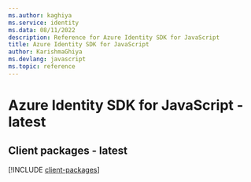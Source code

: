 ```yaml
---
ms.author: kaghiya
ms.service: identity
ms.data: 08/11/2022
description: Reference for Azure Identity SDK for JavaScript
title: Azure Identity SDK for JavaScript
author: KarishmaGhiya
ms.devlang: javascript
ms.topic: reference
---
```

# Azure Identity SDK for JavaScript - latest

## Client packages - latest
[!INCLUDE [client-packages](identity-client-index.md)]